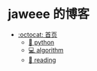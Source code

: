 # jaweee 的博客

- [:octocat: 首页](/)
  - [:memo: python](md/python/)
  - [:computer: algorithm](md/algorithm/)
  - [:book: reading](md/reading/)